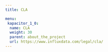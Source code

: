 ```yaml
---
title: CLA

menu:
 kapacitor_1_0:
  name: CLA
  weight: 30
  parent: about_the_project
  url: https://www.influxdata.com/legal/cla/
---
```

